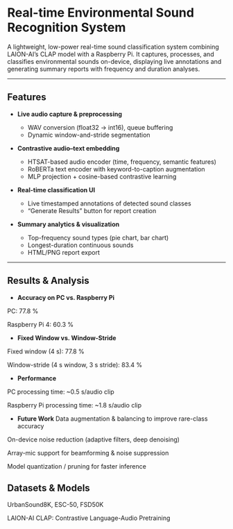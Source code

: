 # Real-time Environmental Sound Recognition System

A lightweight, low-power real-time sound classification system combining LAION-AI’s CLAP model with a Raspberry Pi. It captures, processes, and classifies environmental sounds on-device, displaying live annotations and generating summary reports with frequency and duration analyses. 

---

## Features

- **Live audio capture & preprocessing**  
  - WAV conversion (float32 → int16), queue buffering  
  - Dynamic window-and-stride segmentation

- **Contrastive audio–text embedding**  
  - HTSAT-based audio encoder (time, frequency, semantic features)  
  - RoBERTa text encoder with keyword-to-caption augmentation  
  - MLP projection + cosine-based contrastive learning  

- **Real-time classification UI**  
  - Live timestamped annotations of detected sound classes  
  - “Generate Results” button for report creation  

- **Summary analytics & visualization**  
  - Top-frequency sound types (pie chart, bar chart)  
  - Longest-duration continuous sounds  
  - HTML/PNG report export  

---

## Results & Analysis
- **Accuracy on PC vs. Raspberry Pi**

PC: 77.8 %

Raspberry Pi 4: 60.3 %

- **Fixed Window vs. Window-Stride**

Fixed window (4 s): 77.8 %

Window-stride (4 s window, 3 s stride): 83.4 %

- **Performance**

PC processing time: ~0.5 s/audio clip

Raspberry Pi processing time: ~1.8 s/audio clip

- **Future Work**
Data augmentation & balancing to improve rare-class accuracy

On-device noise reduction (adaptive filters, deep denoising)

Array-mic support for beamforming & noise suppression

Model quantization / pruning for faster inference

## Datasets & Models

UrbanSound8K, ESC-50, FSD50K

LAION-AI CLAP: Contrastive Language-Audio Pretraining



